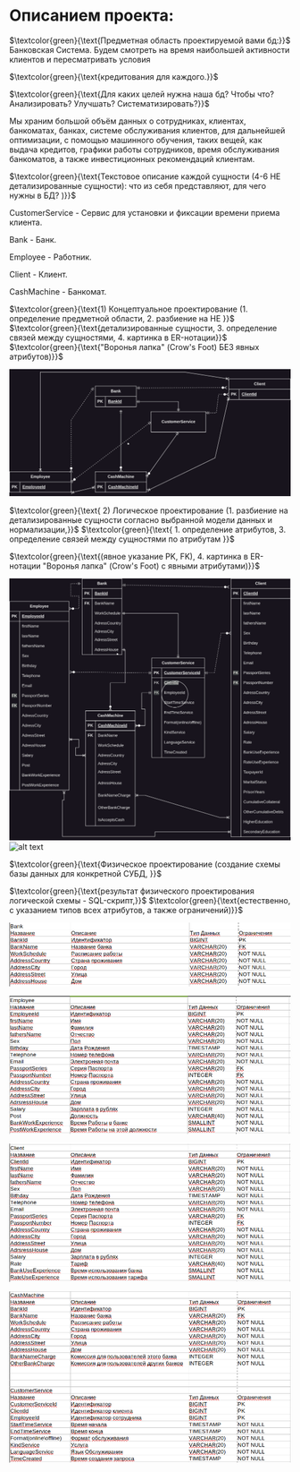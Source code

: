 # Описанием проекта:


$`\textcolor{green}{\text{Предметная область проектируемой вами бд:}}`$ Банковская Система. Будем смотреть на время наибольшей активности клиентов и пересматривать условия 

$`\textcolor{green}{\text{кредитования для каждого.}}`$

$`\textcolor{green}{\text{Для каких целей нужна наша бд? Чтобы что? Анализировать? Улучшать? Систематизировать?}}`$

Мы храним большой объём данных о сотрудниках, клиентах, банкоматах, банках, системе обслуживания клиентов,
для дальнейшей оптимизации, с помощью машинного обучения, таких вещей, как выдача кредитов, графики работы сотрудников, время обслуживания банкоматов, a также инвестиционных рекомендаций клиентам.

$`\textcolor{green}{\text{Текстовое описание каждой сущности (4-6 НЕ детализированные сущности): что из себя представляют, для чего нужны в БД? )}}`$

CustomerService - Сервис для установки и фиксации времени приема клиента.

Bank - Банк.

Employee - Работник.

Client - Клиент.

CashMachine - Банкомат.


$`\textcolor{green}{\text{1) Концептуальное проектирование (1. определение предметной области, 2. разбиение на НЕ }}`$
$`\textcolor{green}{\text{детализированные сущности, 3. определение связей между сущностями, 4. картинка в ER-нотации}}`$ $`\textcolor{green}{\text{"Воронья лапка" (Crow's Foot) БЕЗ явных атрибутов)}}`$

![image info](/images0/db_base_diagram_bank_project.png)


$`\textcolor{green}{\text{
2) Логическое проектирование (1. разбиение на детализированные сущности согласно выбранной модели данных и нормализации,}}`$
$`\textcolor{green}{\text{ 1. определение атрибутов, 3. определение связей между сущностями по атрибутам }}`$

$`\textcolor{green}{\text{(явное указание PK, FK), 4. картинка в ER-нотации "Воронья лапка" (Crow's Foot) с явными атрибутами)}}`$

![image info](/images0/db_bank_project_semestr4.png?raw=true)
![alt text](https://github.com/ArApus/PostgreSQL_course/blob/main/images0/db_bank_project_semestr4.png?raw=true)


$`\textcolor{green}{\text{Физическое проектирование (создание схемы базы данных для конкретной СУБД, }}`$

$`\textcolor{green}{\text{результат физического проектирования логической схемы - SQL-скрипт,}}`$
 $`\textcolor{green}{\text{естественно, с указанием типов всех атрибутов, а также ограничений)}}`$

![image info](/images0/bank.png)

![image info](/images0/emp.png)

![image info](/images0/cl.png)

![image info](/images0/cmcs.png)


